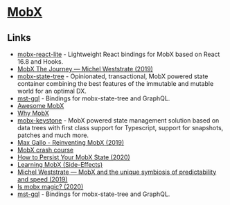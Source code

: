 # [MobX](https://github.com/mobxjs/mobx)

## Links

- [mobx-react-lite](https://github.com/mobxjs/mobx-react-lite) - Lightweight React bindings for MobX based on React 16.8 and Hooks.
- [MobX The Journey — Michel Weststrate (2019)](https://www.youtube.com/watch?v=MIh1qSHi_Fc)
- [mobx-state-tree](https://github.com/mobxjs/mobx-state-tree) - Opinionated, transactional, MobX powered state container combining the best features of the immutable and mutable world for an optimal DX.
- [mst-gql](https://github.com/mobxjs/mst-gql) - Bindings for mobx-state-tree and GraphQL.
- [Awesome MobX](https://github.com/mobxjs/awesome-mobx#readme)
- [Why MobX](https://github.com/infinitered/ignite-bowser#why-this-stack)
- [mobx-keystone](https://github.com/xaviergonz/mobx-keystone) - MobX powered state management solution based on data trees with first class support for Typescript, support for snapshots, patches and much more.
- [Max Gallo - Reinventing MobX (2019)](https://www.youtube.com/watch?v=P_WqKZxpX8g)
- [MobX crash course](https://twitter.com/hexrcs/status/1201593792417144833)
- [How to Persist Your MobX State (2020)](https://medium.com/@Zwenza/how-to-persist-your-mobx-state-4b48b3834a41)
- [Learning MobX (Side-Effects)](https://gist.github.com/lostintangent/c3bcd4bff4a13b2e1b3fc4a26332e2b6)
- [Michel Weststrate — MobX and the unique symbiosis of predictability and speed (2019)](https://www.youtube.com/watch?v=NBYbBbjZeX4)
- [Is mobx magic? (2020)](https://www.christianfscott.com/is-mobx-magic/)
- [mst-gql](https://github.com/mobxjs/mst-gql) - Bindings for mobx-state-tree and GraphQL.
